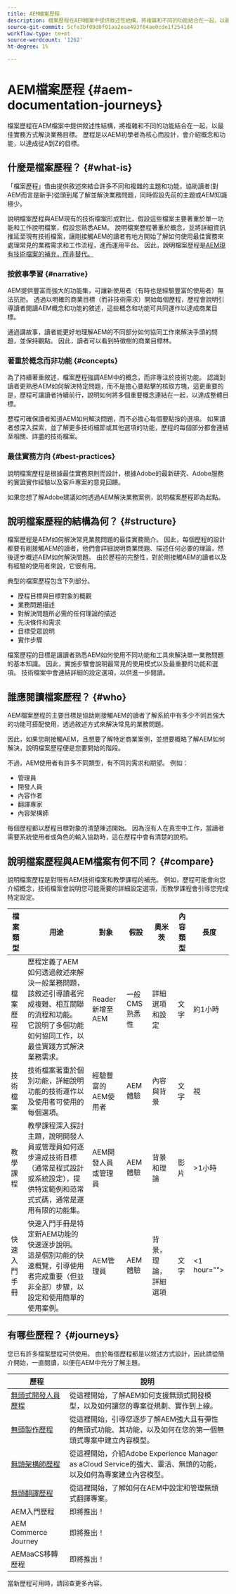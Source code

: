 ```yaml
---
title: AEM檔案歷程
description: 檔案歷程在AEM檔案中提供敘述性結構，將複雜和不同的功能結合在一起，以最佳實務方式解決業務目標。 歷程是以AEM初學者為核心而設計，會介紹概念和功能，以達成從A到Z的目標。
source-git-commit: 5cfe3bf09d0f91aa2eaa493f04ae0cde1f2541d4
workflow-type: tm+mt
source-wordcount: '1262'
ht-degree: 1%

---
```



# AEM檔案歷程 {#aem-documentation-journeys}

檔案歷程在AEM檔案中提供敘述性結構，將複雜和不同的功能結合在一起，以最佳實務方式解決業務目標。 歷程是以AEM初學者為核心而設計，會介紹概念和功能，以達成從A到Z的目標。

## 什麼是檔案歷程？ {#what-is}

「檔案歷程」借由提供敘述來結合許多不同和複雜的主題和功能，協助讀者(對AEM而言是新手)從頭到尾了解並解決業務問題，同時假設先前的主題或AEM知識極少。

說明檔案歷程與AEM現有的技術檔案形成對比，假設這些檔案主要著重於單一功能和工作說明檔案，假設您熟悉AEM。 說明檔案歷程著重於概念，並將詳細資訊推延至現有技術檔案，讓剛接觸AEM的讀者有地方開始了解如何使用最佳實務來處理常見的業務需求和工作流程，進而運用平台。 因此，說明檔案歷程是[AEM現有技術檔案的補充，而非替代。](https://experienceleague.adobe.com/docs/experience-manager-cloud-service.html)

### 按敘事學習 {#narrative}

AEM提供豐富而強大的功能集，可讓新使用者（有時也是經驗豐富的使用者）無法抗拒。 透過以明確的商業目標（而非技術需求）開始每個歷程，歷程會說明引導讀者閱讀AEM概念和功能的敘述，這些概念和功能可共同運作以達成商業目標。

通過講故事，讀者能更好地理解AEM的不同部分如何協同工作來解決手頭的問題，並保持觀點。 因此，讀者可以看到特徵樹的商業目標林。

### 著重於概念而非功能 {#concepts}

為了持續著重敘述，檔案歷程強調AEM中的概念，而非專注於技術功能。 認識到讀者更熟悉AEM如何解決特定問題，而不是擔心要點擊的核取方塊，這更重要的是，歷程可讓讀者持續前行，說明如何將多個重要概念連結在一起，以達成整體目標。

歷程可確保讀者知道AEM如何解決問題，而不必擔心每個要點按的選項。 如果讀者想深入探索，並了解更多技術細節或其他選項的功能，歷程的每個部分都會連結至相關、詳盡的技術檔案。

### 最佳實務方向 {#best-practices}

說明檔案歷程是根據最佳實務原則而設計，根據Adobe的最新研究、Adobe服務的實證實作經驗以及客戶專案的意見回饋。

如果您想了解Adobe建議如何透過AEM解決業務案例，說明檔案歷程即為起點。

## 說明檔案歷程的結構為何？ {#structure}

檔案歷程是AEM如何解決常見業務問題的最佳實務簡介。 因此，每個歷程的設計都要有剛接觸AEM的讀者，他們會詳細說明商業問題、描述任何必要的理論，然後逐步概述AEM如何解決問題。 由於歷程的完整性，對於剛接觸AEM的讀者以及有經驗的使用者來說，它很有用。

典型的檔案歷程包含下列部分。

* 歷程目標與目標對象的概觀
* 業務問題描述
* 對解決問題所必需的任何理論的描述
* 先決條件和需求
* 目標受眾說明
* 實作步驟

檔案歷程的目標是讓讀者熟悉AEM如何使用不同功能和工具來解決單一業務問題的基本知識。 因此，實施步驟會說明最常見的使用模式以及最重要的功能和選項。 技術檔案中會連結詳細的設定選項，以供進一步閱讀。

## 誰應閱讀檔案歷程？ {#who}

AEM檔案歷程的主要目標是協助剛接觸AEM的讀者了解系統中有多少不同且強大的功能可搭配使用，透過敘述方式來解決常見的業務問題。

因此，如果您剛接觸AEM，且想要了解特定商業案例，並想要概略了解AEM如何解決，說明檔案歷程便是您要開始的階段。

不過，AEM使用者有許多不同類型，有不同的需求和期望。 例如：

* 管理員
* 開發人員
* 內容作者
* 翻譯專家
* 內容架構師

每個歷程都以歷程目標對象的清楚陳述開始。 因為沒有人在真空中工作，當讀者需要系統使用者或角色的輸入協助時，這在歷程中會有清楚的說明。

## 說明檔案歷程與AEM檔案有何不同？ {#compare}

說明檔案歷程是對現有AEM技術檔案和教學課程的補充。 例如，歷程可能會向您介紹概念，技術檔案會說明您可能需要的詳細設定選項，而教學課程會引導您完成特定設定。

| 檔案類型 | 用途 | 對象 | 假設 | 奧米茨 | 內容類型 | 長度 |
|---|---|---|---|---|---|---|
| 檔案歷程 | 歷程定義了AEM如何透過敘述來解決一般業務問題，該敘述引導讀者完成複雜、相互關聯的流程和功能。 它說明了多個功能如何協同工作，以最佳實踐方式解決業務需求。 | Reader新增至AEM | 一般CMS熟悉性 | 詳細選項和設定 | 文字 | 約1小時 |
| 技術檔案 | 技術檔案著重於個別功能，詳細說明功能的技術運作以及使用者可使用的每個選項。 | 經驗豐富的AEM使用者 | AEM體驗 | 內容與背景 | 文字 | 視 |
| 教學課程 | 教學課程深入探討主題，說明開發人員或管理員如何逐步達成技術目標（通常是程式設計或系統設定），提供特定範例和范常式式碼，通常是運用有限的功能集。 | AEM開發人員或管理員 | AEM體驗 | 背景和理論 | 影片 | >1小時 |
| 快速入門手冊 | 快速入門手冊是特定新AEM功能的快速逐步說明。 這是個別功能的快速概覽，引導使用者完成重要（但並非全部）步驟，以設定和使用簡單的使用案例。 | AEM管理員 | AEM體驗 | 背景，理論，詳細選項 | 文字 | &lt;1 hour=&quot;&quot;> |

## 有哪些歷程？ {#journeys}

您已有許多檔案歷程可供使用。 由於每個歷程都是以敘述方式設計，因此請從簡介開始，一直閱讀，以便在AEM中充分了解主題。

| 歷程 | 說明 |
|---|---|
| [無頭式開發人員歷程](/help/journey-headless/developer/overview.md) | 從這裡開始，了解AEM如何支援無頭式開發模型，以及如何讓您的專案從規劃、實作到上線。 |
| [無頭製作歷程](/help/journey-headless/author/overview.md) | 從這裡開始，引導您逐步了解AEM強大且有彈性的無頭式功能、其功能，以及如何在您的第一個無頭式專案中建立內容模型。 |
| [無頭架構師歷程](/help/journey-headless/architect/overview.md) | 從這裡開始，介紹Adobe Experience Manager as aCloud Service的強大、靈活、無頭的功能，以及如何為專案建立內容模型。 |
| [無頭翻譯歷程](/help/journey-headless/translation/overview.md) | 從這裡開始，了解如何在AEM中設定和管理無頭式翻譯專案。 |
| AEM入門歷程 | 即將推出！ |
| AEM Commerce Journey | 即將推出！ |
| AEMaaCS移轉歷程 | 即將推出！ |

當新歷程可用時，請回查更多內容。
